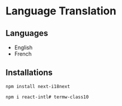 # Language Translation

## Languages
- English
- French

## Installations
```
npm install next-i18next

npm i react-intl#   t e r m w - c l a s s 1 0  
 